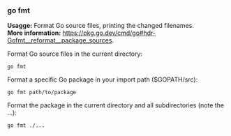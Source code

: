 ### go fmt

**Usagge:** Format Go source files, printing the changed filenames. <br />
**More information:** https://pkg.go.dev/cmd/go#hdr-Gofmt__reformat__package_sources. <br />

Format Go source files in the current directory:

```
go fmt
```

Format a specific Go package in your import path ($GOPATH/src):

```
go fmt path/to/package
```

Format the package in the current directory and all subdirectories (note the ...):

```
go fmt ./...
```
